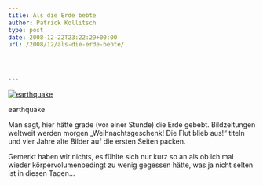 ```yaml
---
title: Als die Erde bebte
author: Patrick Kollitsch
type: post
date: 2008-12-22T23:22:29+00:00
url: /2008/12/als-die-erde-bebte/




---
```

<div class="flickr">
  <a href="http://www.flickr.com/photos/schreibblogade/3130204781/" title="earthquake"><img src="//farm4.static.flickr.com/3117/3130204781_36afb883e9.jpg" alt="earthquake" /></a></p> 
  
  <p>
    earthquake
  </p>
</div>

Man sagt, hier hätte grade (vor einer Stunde) die Erde gebebt. Bildzeitungen weltweit werden morgen &#8222;Weihnachtsgeschenk! Die Flut blieb aus!&#8220; titeln und vier Jahre alte Bilder auf die ersten Seiten packen.

Gemerkt haben wir nichts, es fühlte sich nur kurz so an als ob ich mal wieder körpervolumenbedingt zu wenig gegessen hätte, was ja nicht selten ist in diesen Tagen&#8230;